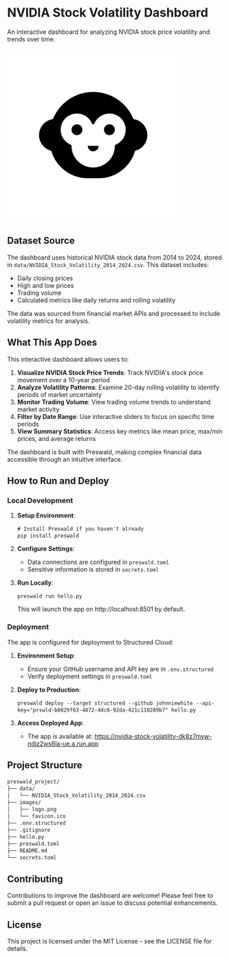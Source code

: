 # NVIDIA Stock Volatility Dashboard

An interactive dashboard for analyzing NVIDIA stock price volatility and trends over time.

![NVIDIA Dashboard](images/logo.png)

## Dataset Source

The dashboard uses historical NVIDIA stock data from 2014 to 2024, stored in `data/NVIDIA_Stock_Volatility_2014_2024.csv`. This dataset includes:

- Daily closing prices
- High and low prices
- Trading volume
- Calculated metrics like daily returns and rolling volatility

The data was sourced from financial market APIs and processed to include volatility metrics for analysis.

## What This App Does

This interactive dashboard allows users to:

1. **Visualize NVIDIA Stock Price Trends**: Track NVIDIA's stock price movement over a 10-year period
2. **Analyze Volatility Patterns**: Examine 20-day rolling volatility to identify periods of market uncertainty
3. **Monitor Trading Volume**: View trading volume trends to understand market activity
4. **Filter by Date Range**: Use interactive sliders to focus on specific time periods
5. **View Summary Statistics**: Access key metrics like mean price, max/min prices, and average returns

The dashboard is built with Preswald, making complex financial data accessible through an intuitive interface.

## How to Run and Deploy

### Local Development

1. **Setup Environment**:
   ```
   # Install Preswald if you haven't already
   pip install preswald
   ```

2. **Configure Settings**:
   - Data connections are configured in `preswald.toml`
   - Sensitive information is stored in `secrets.toml`

3. **Run Locally**:
   ```
   preswald run hello.py
   ```
   This will launch the app on http://localhost:8501 by default.

### Deployment

The app is configured for deployment to Structured Cloud:

1. **Environment Setup**:
   - Ensure your GitHub username and API key are in `.env.structured`
   - Verify deployment settings in `preswald.toml`

2. **Deploy to Production**:
   ```
   preswald deploy --target structured --github johnniewhite --api-key="prswld-b0829f63-4872-4dc6-92da-421c110289b7" hello.py
   ```

3. **Access Deployed App**:
   - The app is available at: https://nvidia-stock-volatility-dk8z7myw-ndjz2ws6la-ue.a.run.app

## Project Structure

```
preswald_project/
├── data/
│   └── NVIDIA_Stock_Volatility_2014_2024.csv
├── images/
│   ├── logo.png
│   └── favicon.ico
├── .env.structured
├── .gitignore
├── hello.py
├── preswald.toml
├── README.md
└── secrets.toml
```

## Contributing

Contributions to improve the dashboard are welcome! Please feel free to submit a pull request or open an issue to discuss potential enhancements.

## License

This project is licensed under the MIT License - see the LICENSE file for details.